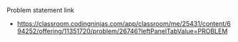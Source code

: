 Problem statement link

- https://classroom.codingninjas.com/app/classroom/me/25431/content/694252/offering/11351720/problem/26746?leftPanelTabValue=PROBLEM
